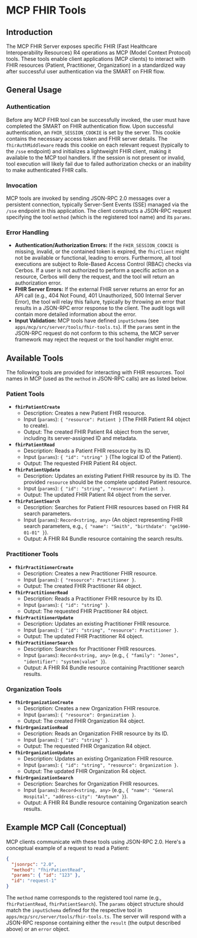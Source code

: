 # MCP FHIR Tools

## Introduction

The MCP FHIR Server exposes specific FHIR (Fast Healthcare Interoperability Resources) R4 operations as MCP (Model Context Protocol) tools. These tools enable client applications (MCP clients) to interact with FHIR resources (Patient, Practitioner, Organization) in a standardized way after successful user authentication via the SMART on FHIR flow.

## General Usage

### Authentication

Before any MCP FHIR tool can be successfully invoked, the user must have completed the SMART on FHIR authentication flow. Upon successful authentication, an `FHIR_SESSION_COOKIE` is set by the server. This cookie contains the necessary access token and FHIR server details. The `fhirAuthMiddleware` reads this cookie on each relevant request (typically to the `/sse` endpoint) and initializes a lightweight FHIR client, making it available to the MCP tool handlers. If the session is not present or invalid, tool execution will likely fail due to failed authorization checks or an inability to make authenticated FHIR calls.

### Invocation

MCP tools are invoked by sending JSON-RPC 2.0 messages over a persistent connection, typically Server-Sent Events (SSE) managed via the `/sse` endpoint in this application. The client constructs a JSON-RPC request specifying the tool `method` (which is the registered tool name) and its `params`.

### Error Handling

*   **Authentication/Authorization Errors:** If the `FHIR_SESSION_COOKIE` is missing, invalid, or the contained token is expired, the `fhirClient` might not be available or functional, leading to errors. Furthermore, all tool executions are subject to Role-Based Access Control (RBAC) checks via Cerbos. If a user is not authorized to perform a specific action on a resource, Cerbos will deny the request, and the tool will return an authorization error.
*   **FHIR Server Errors:** If the external FHIR server returns an error for an API call (e.g., 404 Not Found, 401 Unauthorized, 500 Internal Server Error), the tool will relay this failure, typically by throwing an error that results in a JSON-RPC error response to the client. The audit logs will contain more detailed information about the error.
*   **Input Validation:** MCP tools have defined `inputSchema` (see `apps/mcp/src/server/tools/fhir-tools.ts`). If the `params` sent in the JSON-RPC request do not conform to this schema, the MCP server framework may reject the request or the tool handler might error.

## Available Tools

The following tools are provided for interacting with FHIR resources. Tool names in MCP (used as the `method` in JSON-RPC calls) are as listed below.

### Patient Tools
*   **`fhirPatientCreate`**
    *   Description: Creates a new Patient FHIR resource.
    *   Input (`params`): `{ "resource": Patient }` (The FHIR Patient R4 object to create).
    *   Output: The created FHIR Patient R4 object from the server, including its server-assigned ID and metadata.
*   **`fhirPatientRead`**
    *   Description: Reads a Patient FHIR resource by its ID.
    *   Input (`params`): `{ "id": "string" }` (The logical ID of the Patient).
    *   Output: The requested FHIR Patient R4 object.
*   **`fhirPatientUpdate`**
    *   Description: Updates an existing Patient FHIR resource by its ID. The provided `resource` should be the complete updated Patient resource.
    *   Input (`params`): `{ "id": "string", "resource": Patient }`.
    *   Output: The updated FHIR Patient R4 object from the server.
*   **`fhirPatientSearch`**
    *   Description: Searches for Patient FHIR resources based on FHIR R4 search parameters.
    *   Input (`params`): `Record<string, any>` (An object representing FHIR search parameters, e.g., `{ "name": "Smith", "birthdate": "ge1990-01-01" }`).
    *   Output: A FHIR R4 Bundle resource containing the search results.

### Practitioner Tools
*   **`fhirPractitionerCreate`**
    *   Description: Creates a new Practitioner FHIR resource.
    *   Input (`params`): `{ "resource": Practitioner }`.
    *   Output: The created FHIR Practitioner R4 object.
*   **`fhirPractitionerRead`**
    *   Description: Reads a Practitioner FHIR resource by its ID.
    *   Input (`params`): `{ "id": "string" }`.
    *   Output: The requested FHIR Practitioner R4 object.
*   **`fhirPractitionerUpdate`**
    *   Description: Updates an existing Practitioner FHIR resource.
    *   Input (`params`): `{ "id": "string", "resource": Practitioner }`.
    *   Output: The updated FHIR Practitioner R4 object.
*   **`fhirPractitionerSearch`**
    *   Description: Searches for Practitioner FHIR resources.
    *   Input (`params`): `Record<string, any>` (e.g., `{ "family": "Jones", "identifier": "system|value" }`).
    *   Output: A FHIR R4 Bundle resource containing Practitioner search results.

### Organization Tools
*   **`fhirOrganizationCreate`**
    *   Description: Creates a new Organization FHIR resource.
    *   Input (`params`): `{ "resource": Organization }`.
    *   Output: The created FHIR Organization R4 object.
*   **`fhirOrganizationRead`**
    *   Description: Reads an Organization FHIR resource by its ID.
    *   Input (`params`): `{ "id": "string" }`.
    *   Output: The requested FHIR Organization R4 object.
*   **`fhirOrganizationUpdate`**
    *   Description: Updates an existing Organization FHIR resource.
    *   Input (`params`): `{ "id": "string", "resource": Organization }`.
    *   Output: The updated FHIR Organization R4 object.
*   **`fhirOrganizationSearch`**
    *   Description: Searches for Organization FHIR resources.
    *   Input (`params`): `Record<string, any>` (e.g., `{ "name": "General Hospital", "address-city": "Anytown" }`).
    *   Output: A FHIR R4 Bundle resource containing Organization search results.

## Example MCP Call (Conceptual)

MCP clients communicate with these tools using JSON-RPC 2.0. Here's a conceptual example of a request to read a Patient:

```json
{
  "jsonrpc": "2.0",
  "method": "fhirPatientRead",
  "params": { "id": "123" },
  "id": "request-1"
}
```

The `method` name corresponds to the registered tool name (e.g., `fhirPatientRead`, `fhirPatientSearch`). The `params` object structure should match the `inputSchema` defined for the respective tool in `apps/mcp/src/server/tools/fhir-tools.ts`. The server will respond with a JSON-RPC response containing either the `result` (the output described above) or an `error` object.
